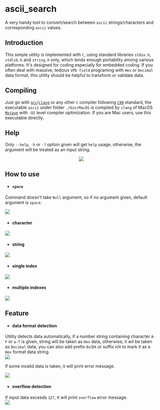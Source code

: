 # ascii_search
  A very handy tool to convert/search between `ascii` strings/characters and corresponding `ascii` values.

## Introduction  

  This simple utility is implemented with `C`, using standard libraries `stdio.h`, `stdlib.h` and `string.h` only, which lends enough portability among various platforms. It's designed for coding especially for embedded coding. If you often deal with massive, tedious `VPD field` programing with `Hex` or `Decimal` data format, this utility should be helpful to transform or validate data.

## Compiling  

  Just go with [`gcc`](https://gcc.gnu.org/)/[`clang`](https://clang.llvm.org/) or any other `C` compiler following [`C99`](https://en.wikipedia.org/wiki/C99) standard, the executable `ascii` under folder `./bin/MacOS` is compiled by `clang` of MacOS [`Mojave`](https://www.apple.com/macos/mojave/) with `-O2` level compiler optimization. If you are Mac users, use this executable directly.   
  
## Help  

  Only `--help`, `-h` or `-?` option given will get `help` usage, otherwise, the argument will be treated as an input string.  
<p align="center">
<img src="https://github.com/mingsxs/ascii_search/blob/master/screenshot/help.png" />
</p>

## How to use 
- #### `space`  
Command doesn't take `Null` argument, so if no argument given, default argument is `space`.  
   
<img src="https://github.com/mingsxs/ascii_search/blob/master/screenshot/help-space.gif" />

- #### character
<img src="https://github.com/mingsxs/ascii_search/blob/master/screenshot/help-single-char.gif" />

- #### string   
<img src="https://github.com/mingsxs/ascii_search/blob/master/screenshot/help-string.gif" />  

- #### single index   
<img src="https://github.com/mingsxs/ascii_search/blob/master/screenshot/help-single-index.gif" />

- #### multiple indexes  
<img src="https://github.com/mingsxs/ascii_search/blob/master/screenshot/help-indexes.gif" />  
  
## Feature  
- #### data format detection 
Utility detects data automatically, if a number string containing character `A-F` or `a-f` is given, string will be taken as `Hex` data, otherwise, it wil be taken as `Decimal` data, you can also add prefix `0x`/`0X` or suffix `h`/`H` to mark it as a `Hex` format data string.   
<img src="https://github.com/mingsxs/ascii_search/blob/master/screenshot/format-detect.gif" />   
    
If some invalid data is taken, it will print error message.   
   
<img src="https://github.com/mingsxs/ascii_search/blob/master/screenshot/wrong-format-detect.gif" /> 
   
- #### overflow detection  
If input data exceeds `127`, it will print `overflow` error message.   
<img src="https://github.com/mingsxs/ascii_search/blob/master/screenshot/overflow-detect.gif" />   
